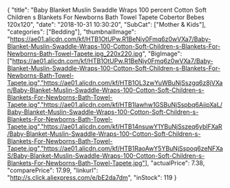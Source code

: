 {
	"title": "Baby Blanket Muslin Swaddle Wraps 100 percent Cotton Soft Children s Blankets For Newborns Bath Towel Tapete Cobertor Bebes 120x120",
	"date": "2018-10-31 10:30:20",
	"SubCat": ["Mother & Kids"],
	"categories": ["Bedding"],
	"thumbnailImage": "https://ae01.alicdn.com/kf/HTB1OtUPw.R1BeNjy0Fmq6z0wVXa7/Baby-Blanket-Muslin-Swaddle-Wraps-100-Cotton-Soft-Children-s-Blankets-For-Newborns-Bath-Towel-Tapete.jpg_220x220.jpg",
	"BigImage": ["https://ae01.alicdn.com/kf/HTB1OtUPw.R1BeNjy0Fmq6z0wVXa7/Baby-Blanket-Muslin-Swaddle-Wraps-100-Cotton-Soft-Children-s-Blankets-For-Newborns-Bath-Towel-Tapete.jpg","https://ae01.alicdn.com/kf/HTB1OL3zwYuWBuNjSszgq6z8jVXan/Baby-Blanket-Muslin-Swaddle-Wraps-100-Cotton-Soft-Children-s-Blankets-For-Newborns-Bath-Towel-Tapete.jpg","https://ae01.alicdn.com/kf/HTB1lawhw1GSBuNjSspbq6AiipXaL/Baby-Blanket-Muslin-Swaddle-Wraps-100-Cotton-Soft-Children-s-Blankets-For-Newborns-Bath-Towel-Tapete.jpg","https://ae01.alicdn.com/kf/HTB14nsuwY1YBuNjSszeq6yblFXaR/Baby-Blanket-Muslin-Swaddle-Wraps-100-Cotton-Soft-Children-s-Blankets-For-Newborns-Bath-Towel-Tapete.jpg","https://ae01.alicdn.com/kf/HTB1RaoAwY5YBuNjSspoq6zeNFXaS/Baby-Blanket-Muslin-Swaddle-Wraps-100-Cotton-Soft-Children-s-Blankets-For-Newborns-Bath-Towel-Tapete.jpg"],
	"actualPrice": 7.38,
	"comparePrice": 17.99,
	"linkurl": "http://s.click.aliexpress.com/e/bE2da7dm",
	"inStock": 119
}

